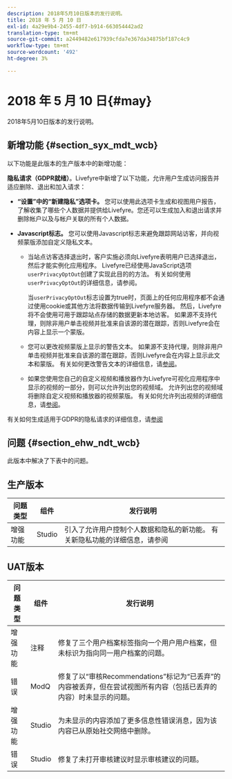 ```yaml
---
description: 2018年5月10日版本的发行说明。
title: 2018 年 5 月 10 日
exl-id: 4a29e9b4-2455-4df7-b914-663054442ad2
translation-type: tm+mt
source-git-commit: a2449482e617939cfda7e367da34875bf187c4c9
workflow-type: tm+mt
source-wordcount: '492'
ht-degree: 3%

---
```


# 2018 年 5 月 10 日{#may}

2018年5月10日版本的发行说明。

## 新增功能 {#section_syx_mdt_wcb}

以下功能是此版本的生产版本中的新增功能：

**隐私请求（GDPR就绪）**。Livefyre中新增了以下功能，允许用户生成访问报告并适应删除、退出和加入请求：

* **“设置”中的“新建隐私”选项卡。** 您可以使用此选项卡生成和视图用户报告，了解收集了哪些个人数据并提供给Livefyre。您还可以生成加入和退出请求并删除帐户以及与帐户关联的所有个人数据。
* **Javascript标志。** 您可以使用Javascript标志来避免跟踪网站访客，并向视频蒙版添加自定义隐私文本。

   * 当站点访客选择退出时，客户实施必须向Livefyre表明用户已选择退出，然后才能实例化应用程序。 Livefyre已经使用JavaScript选项`userPrivacyOptOut`创建了实现此目的的方法。 有关如何使用`userPrivacyOptOut`的详细信息，请参阅[](/help/using/c-settings-other/c-gdpr-compliance/c-gdpr-compliance.md#section_nmz_q3n_3db)。

      当`userPrivacyOptOut`标志设置为true时，页面上的任何应用程序都不会通过使用cookie或其他方法将数据传输到Livefyre服务器。 然后，Livefyre将不会使用可用于跟踪站点存储的数据更新本地访客。 如果源不支持代理，则除非用户单击视频并批准来自该源的潜在跟踪，否则Livefyre会在内容上显示一个蒙版。

   * 您可以更改视频蒙版上显示的警告文本。 如果源不支持代理，则除非用户单击视频并批准来自该源的潜在跟踪，否则Livefyre会在内容上显示此文本和蒙版。 有关如何更改警告文本的详细信息，请[参阅](/help/using/c-settings-other/c-gdpr-compliance/c-gdpr-compliance.md#section_pb5_mnp_ldb)。
   * 如果您使用您自己的自定义视频和播放器作为Livefyre可视化应用程序中显示的视频的一部分，则可以允许列出您的视频域。 允许列出您的视频域将删除自定义视频和播放器的视频蒙版。 有关如何允许列出视频的详细信息，请[参阅](/help/using/c-settings-other/c-gdpr-compliance/c-gdpr-compliance.md#section_bzp_pnp_ldb)。

有关如何生成适用于GDPR的隐私请求的详细信息，请[参阅](/help/using/c-settings-other/c-gdpr-compliance/c-gdpr-compliance.md#concept_q1l_r5s_rcb)

## 问题 {#section_ehw_ndt_wcb}

此版本中解决了下表中的问题。

## 生产版本

| **问题类型** | **组件** | **发行说明** |
|---|---|---|
| 增强功能 | Studio | 引入了允许用户控制个人数据和隐私的新功能。 有关新隐私功能的详细信息，请参阅[](#c_rn/section_syx_mdt_wcb) |

## UAT版本

| **问题类型** | **组件** | **发行说明** |
|---|---|---|
| 增强功能 | 注释 | 修复了三个用户档案标签指向一个用户用户档案，但未标识为指向同一用户档案的问题。 |
| 错误 | ModQ | 修复了以“审核Recommendations”标记为“已丢弃”的内容被丢弃，但在尝试视图所有内容（包括已丢弃的内容）时未显示的问题。 |
| 增强功能 | Studio | 为未显示的内容添加了更多信息性错误消息，因为该内容已从原始社交网络中删除。 |
| 错误 | Studio | 修复了未打开审核建议时显示审核建议的问题。 |
